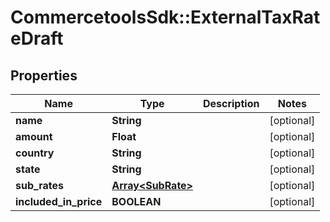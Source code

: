 # CommercetoolsSdk::ExternalTaxRateDraft

## Properties
Name | Type | Description | Notes
------------ | ------------- | ------------- | -------------
**name** | **String** |  | [optional] 
**amount** | **Float** |  | [optional] 
**country** | **String** |  | [optional] 
**state** | **String** |  | [optional] 
**sub_rates** | [**Array&lt;SubRate&gt;**](SubRate.md) |  | [optional] 
**included_in_price** | **BOOLEAN** |  | [optional] 

